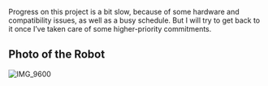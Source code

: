 Progress on this project is a bit slow, because of some hardware and compatibility issues, as well as a busy schedule. But I will try to get back to it once I’ve taken care of some higher-priority commitments.

## Photo of the Robot
![IMG_9600](https://github.com/user-attachments/assets/dff9a8c8-421a-4ffa-939d-a28426c41888)
